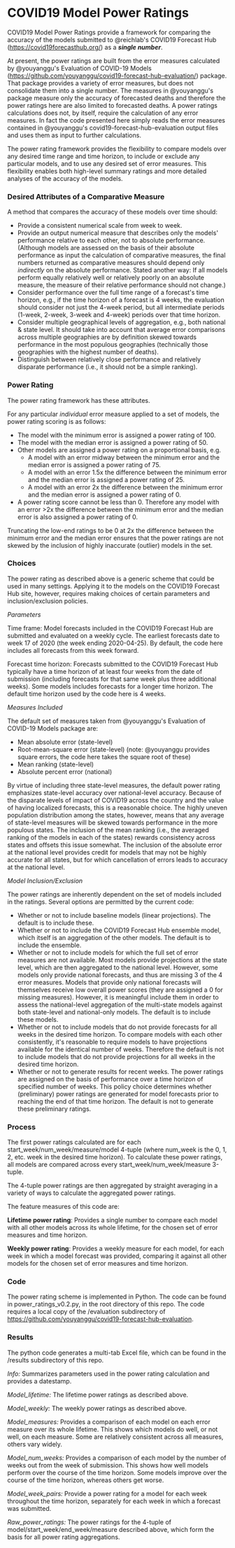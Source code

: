 # COVID19 Model Power Ratings

COVID19 Model Power Ratings provide a framework for comparing the accuracy of the models submitted to @reichlab's COVID19 Forecast Hub (https://covid19forecasthub.org/) as a ***single number***.

At present, the power ratings are built from the error measures calculated by @youyanggu's Evaluation of COVID-19 Models (https://github.com/youyanggu/covid19-forecast-hub-evaluation/) package. That package provides a variety of error measures, but does not consolidate them into a single number. The measures in @youyanggu's package measure only the accuracy of forecasted deaths and therefore the power ratings here are also limited to forecasted deaths. A power ratings calculations does not, by itself, require the calculation of any error measures. In fact the code presented here simply reads the error measures contained in @youyanggu's covid19-forecast-hub-evaluation output files and uses them as input to further calculations.

The power rating framework provides the flexibility to compare models over any desired time range and time horizon, to include or exclude any particular models, and to use  any desired set of error measures. This flexibility enables both high-level summary ratings and more detailed analyses of the accuracy of the models.

### Desired Attributes of a Comparative Measure ###

A method that compares the accuracy of these models over time should:
* Provide a consistent numerical scale from week to week.
* Provide an output numerical measure that describes only the models' performance relative to each other, not to absolute performance. (Although models are assessed on the basis of their absolute performance as input the calculation of comparative measures, the final numbers returned as comparative measures should depend only *indirectly* on the absolute performance. Stated another way: If all models perform equally relatively well or relatively poorly on an absolute measure, the measure of their relative performance should not change.)
* Consider performance over the full time range of a forecast's time horizon, e.g., if the time horizon of a forecast is 4 weeks, the evaluation should consider not just the 4-week period, but all intermediate periods (1-week, 2-week, 3-week and 4-week) periods over that time horizon.
* Consider multiple geographical levels of aggregation, e.g., both national & state level. It should take into account that average error comparisons across multiple geographies are by definition skewed towards performance in the most populous geographies (technically those geographies with the highest number of deaths).
* Distinguish between relatively close performance and relatively disparate performance (i.e., it should not be a simple ranking).

### Power Rating ###

The power rating framework has these attributes.

For any particular *individual* error measure applied to a set of models, the power rating scoring is as follows:

* The model with the minimum error is assigned a power rating of 100.
* The model with the median error is assigned a power rating of 50.
* Other models are assigned a power rating on a proportional basis, e.g.
  * A model with an error midway between the minimum error and the median error is assigned a power rating of 75.
  * A model with an error 1.5x the difference between the minimum error and the median error is assigned a power rating of 25.
  * A model with an error 2x the difference between the minimum error and the median error is assigned a power rating of 0.
* A power rating score cannot be less than 0. Therefore any model with an error >2x the difference between the minimum error and the median error is also assigned a power rating of 0.

Truncating the low-end ratings to be 0 at 2x the difference between the minimum error and the median error ensures that the power ratings are not skewed by the inclusion of highly inaccurate (outlier) models in the set.

### Choices ###

The power rating as described above is a generic scheme that could be used in many settings. Applying it to the models on the COVID19 Forecast Hub site, however, requires making choices of certain parameters and inclusion/exclusion policies.

*Parameters*

Time frame: Model forecasts included in the COVID19 Forecast Hub are submitted and evaluated on a weekly cycle. The earliest forecasts date to week 17 of 2020 (the week ending 2020-04-25). By default, the code here includes all forecasts from this week forward.

Forecast time horizon: Forecasts submitted to the COVID19 Forecast Hub typically have a time horizon of at least four weeks from the date of submission (including forecasts for that same week plus three additional weeks). Some models includes forecasts for a longer time horizon. The default time horizon used by the code here is 4 weeks.

*Measures Included*

The default set of measures taken from @youyanggu's Evaluation of COVID-19 Models package are:

* Mean absolute error (state-level)
* Root-mean-square error (state-level) (note: @youyanggu provides square errors, the code here takes the square root of these)
* Mean ranking (state-level)
* Absolute percent error (national)

By virtue of including three state-level measures, the default power rating emphasizes state-level accuracy over national-level accuracy. Because of the disparate levels of impact of COVID19 across the country and the value of having localized forecasts, this is a reasonable choice. The highly uneven population distribution among the states, however, means that any average of state-level measures will be skewed towards performance in the more populous states.
The inclusion of the mean ranking (i.e., the averaged ranking of the models in each of the states) rewards consistency across states and offsets this issue somewhat.
The inclusion of the absolute error at the national level provides credit for models that may not be highly accurate for all states, but for which cancellation of errors leads to accuracy at the national level.

*Model Inclusion/Exclusion*

The power ratings are inherently dependent on the set of models included in the ratings. Several options are permitted by the current code:

* Whether or not to include baseline models (linear projections). The default is to include these.
* Whether or not to include the COVID19 Forecast Hub ensemble model, which itself is an aggregation of the other models. The default is to include the ensemble.
* Whether or not to include models for which the full set of error measures are not available. Most models provide projections at the state level, which are then aggregated to the national level. However, some models only provide national forecasts, and thus are missing 3 of the 4 error measures. Models that provide only national forecasts will themselves receive low overall power scores (they are assigned a 0 for missing measures). However, it is meaningful include them in order to assess the national-level aggregation of the multi-state models against both state-level and national-only models. The default is to include these models.
* Whether or not to include models that do not provide forecasts for all weeks in the desired time horizon. To compare models with each other consistently, it's reasonable to require models to have projections available for the identical number of weeks. Therefore the default is not to include models that do not provide projections for all weeks in the desired time horizon.
* Whether or not to generate results for recent weeks. The power ratings are assigned on the basis of performance over a time horizon of specified number of weeks. This policy choice determines whether (preliminary) power ratings are generated for model forecasts prior to reaching the end of that time horizon. The default is not to generate these preliminary ratings.

### Process ###

The first power ratings calculated are for each start_week/num_week/measure/model 4-tuple (where num_week is the 0, 1, 2, etc. week in the desired time horizon). To calculate these power ratings, all models are compared across every start_week/num_week/measure 3-tuple.

The 4-tuple power ratings are then aggregated by straight averaging in a variety of ways to calculate the aggregated power ratings.

The feature measures of this code are:

**Lifetime power rating**: Provides a single number to compare each model with all other models across its whole lifetime, for the chosen set of error measures and time horizon.

**Weekly power rating**: Provides a weekly measure for each model, for each week in which a model forecast was provided, comparing it against all other models for the chosen set of error measures and time horizon.

### Code ###

The power rating scheme is implemented in Python. The code can be found in power_ratings_v0.2.py, in the root directory of this repo. The code requires a local copy of the /evaluation subdirectory of https://github.com/youyanggu/covid19-forecast-hub-evaluation.

### Results ###

The python code generates a multi-tab Excel file, which can be found in the /results subdirectory of this repo.

*Info:* Summarizes parameters used in the power rating calculation and provides a datestamp.

*Model_lifetime:* The lifetime power ratings as described above.

*Model_weekly:* The weekly power ratings as described above.

*Model_measures:* Provides a comparison of each model on each error measure over its whole lifetime. This shows which models do well, or not well, on each measure. Some are relatively consistent across all measures, others vary widely.

*Model_num_weeks:* Provides a comparison of each model by the number of weeks out from the week of submission. This shows how well models perform over the course of the time horizon. Some models improve over the course of the time horizon, whereas others get worse.

*Model_week_pairs:* Provide a power rating for a model for each week throughout the time horizon, separately for each week in which a forecast was submitted.

*Raw_power_ratings:* The power ratings for the 4-tuple of model/start_week/end_week/measure described above, which form the basis for all power rating aggregations.
